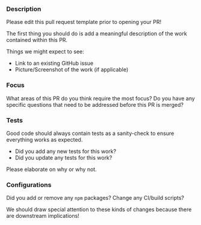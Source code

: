 ### Description

Please edit this pull request template prior to opening your PR!

The first thing you should do is add a meaningful description of the work contained within this PR.

Things we might expect to see:

  * Link to an existing GitHub issue
  * Picture/Screenshot of the work (if applicable)

### Focus

What areas of this PR do you think require the most focus? Do you have any specific questions that need to be addressed before this PR is merged?

### Tests

Good code should always contain tests as a sanity-check to ensure everything works as expected.

  * Did you add any new tests for this work?
  * Did you update any tests for this work?

Please elaborate on why or why not.

### Configurations

Did you add or remove any `npm` packages? Change any CI/build scripts?

We should draw special attention to these kinds of changes because there are downstream implications!